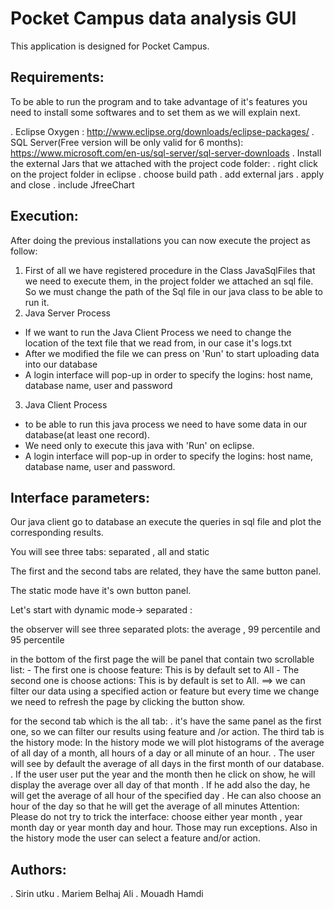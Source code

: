 # Pocket Campus data analysis  GUI

This application is designed for Pocket Campus.


## Requirements: 

To be able to run the program and to take advantage of it's features you need to install some softwares and to set them as we will explain next.

. Eclipse Oxygen : http://www.eclipse.org/downloads/eclipse-packages/
. SQL Server(Free version will be only valid for 6 months): https://www.microsoft.com/en-us/sql-server/sql-server-downloads
.  Install the external Jars that we attached with the project code folder:
	. right click on the project folder in eclipse
	. choose build path 
	. add external jars
	. apply and close
. include JfreeChart 

## Execution:

After doing the previous installations you can now execute the project as follow: 
1) First of all we have registered procedure in the Class JavaSqlFiles that we need to execute them, in the project folder we attached an sql file. 
So we must change the path of the Sql file in our java class to be able to run it.
2) Java Server Process
- If we want to run the Java Client Process we need to change the location of the text file that we read from, in our case it's logs.txt 
- After we modified the file we can press on 'Run' to start uploading data into our database
- A login interface will pop-up in order to specify the logins: host name, database name, user and password
3) Java Client Process
- to be able to run this java process we need to have some data in our database(at least one record).
- We need only to execute this java with 'Run' on eclipse.
- A login interface will pop-up in order to specify the logins: host name, database name, user and password.

## Interface parameters: 

Our java client go to database an execute the queries in sql file and plot the corresponding results. 

You will see three tabs: separated , all and static

The first and the second tabs are related, they have the same button panel. 

The static mode have it's own button panel.

Let's start with dynamic mode-> separated : 

the observer will see three separated plots: the average , 99 percentile and 95 percentile

in the bottom of the first page the will be panel that contain two scrollable list:
	- The first one is choose feature: This is by default set to All
	- The second one is choose actions: This is by default is set to All.
	==> we can filter our data using a specified action or feature but every time we change we need to refresh the page by clicking the button show.
	
for the second tab which is the all tab:
	. it's have the same panel as the first one, so we can filter our results using feature and /or action.
The third tab is the history mode:
In the history mode we will plot histograms of the average of all day of a month, all hours of a day or all minute of an hour.
	. The user will see by default the average of all days in the first month of our database.
	. If the user user put the year and the month then he click on show, he will display the average over all day of that month
	. If he add also the day, he will get the average of all hour of the specified day
	. He can also choose an hour of the day so that he will get the average of all minutes
Attention: Please do not try to trick the interface: choose either year month , year month day or year month day and hour. Those may run exceptions.
Also in the history mode the user can select a feature and/or action.

## Authors:
. Sirin utku
. Mariem Belhaj Ali
. Mouadh Hamdi
